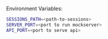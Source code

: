Environment Variables:

```sh
SESSIONS_PATH=<path-to-sessions>
SERVER_PORT=<port to run mockserver>
API_PORT=<port to serve api>
```
